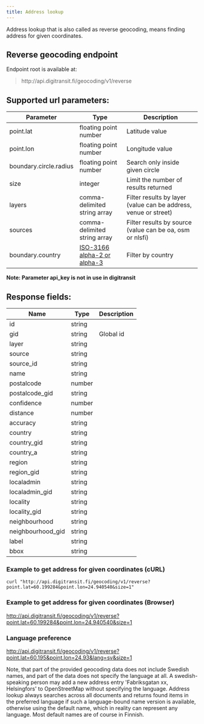 ```yaml
---
title: Address lookup
---
```


Address lookup that is also called as reverse geocoding, means finding address for given coordinates.

## Reverse geocoding endpoint

Endpoint root is available at:
> http://<i></i>api.digitransit.fi/geocoding/v1/reverse

## Supported url parameters:

| Parameter       | Type           | Description                                              |
|-----------------|----------------|----------------------------------------------------------|
| point.lat              | floating point number         | Latitude value
| point.lon              | floating point number         | Longitude value
| boundary.circle.radius | floating point number         | Search only inside given circle
| size                   | integer                       | Limit the number of results returned
| layers                 | comma-delimited string array  | Filter results by layer (value can be address, venue or street)
| sources                | comma-delimited string array  | Filter results by source (value can be oa, osm or nlsfi)
| boundary.country       | <a href="https://en.wikipedia.org/wiki/ISO_3166-1" target="\_blank">ISO-3166 alpha-2 or alpha-3</a> | Filter by country

**Note: Parameter api_key is not in use in digitransit** 

## Response fields:

| Name       | Type           | Description                                              |
|-----------------|----------------|----------------------------------------------------------|
| id           | string         | 
| gid            | string            | Global id
| layer   | string          | 
| source | string         | 
| source_id            | string         | 
| name            | string         |
| postalcode            | number         |
| postalcode_gid            | string         |
| confidence            | number         |
| distance            | number         |
| accuracy            | string         |
| country            | string         |
| country_gid            | string         |
| country_a            | string         |
| region             | string         |
| region_gid            | string         |
| localadmin            | string         |
| localadmin_gid            | string         |
| locality            | string         |
| locality_gid            | string         |
| neighbourhood            | string         |
| neighbourhood_gid            | string         |
| label            | string         |
| bbox            | string         |

### Example to get address for given coordinates (cURL)

```
curl "http://api.digitransit.fi/geocoding/v1/reverse?point.lat=60.199284&point.lon=24.940540&size=1"
```

### Example to get address for given coordinates (Browser)

http://api.digitransit.fi/geocoding/v1/reverse?point.lat=60.199284&point.lon=24.940540&size=1

### Language preference

http://api.digitransit.fi/geocoding/v1/reverse?point.lat=60.195&point.lon=24.93&lang=sv&size=1

Note, that part of the provided geocoding data does not include Swedish names, and part of the data
does not specify the language at all. A swedish-speaking person may add a new address entry
'Fabriksgatan xx, Helsingfors' to OpenStreetMap without specifying the language.
Address lookup always searches across all documents and returns found items in the preferred
language if such a language-bound name version is available, otherwise using the default name,
which in reality can represent any language. Most default names are of course in Finnish.
